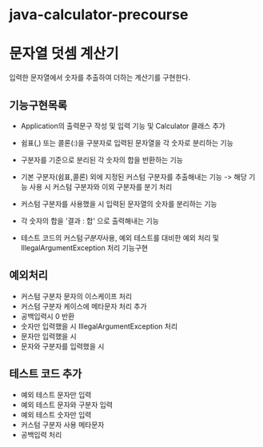 # java-calculator-precourse

# 문자열 덧셈 계산기

입력한 문자열에서 숫자를 추출하여 더하는 계산기를 구현한다.

## 기능구현목록

- Application의 출력문구 작성 및 입력 기능 및 Calculator 클래스 추가
- 쉼표(,) 또는 콜론(:)을 구분자로 입력된 문자열을 각 숫자로 분리하는 기능
- 구분자를 기준으로 분리된 각 숫자의 합을 반환하는 기능
- 기본 구분자(쉼표,콜론) 외에 지정된 커스텀 구분자를 추출해내는 기능
  -> 해당 기능 사용 시 커스텀 구분자와 이외 구분자를 분기 처리

- 커스텀 구분자를 사용했을 시 입력된 문자열의 숫자를 분리하는 기능
- 각 숫자의 합을 '결과 : 합' 으로 출력해내는 기능
- 테스트 코드의 커스텀*구분자*사용, 예외 테스트를 대비한 예외 처리 및 IllegalArgumentException 처리 기능구현

## 예외처리

- 커스텀 구분자 문자의 이스케이프 처리
- 커스텀 구분자 케이스에 메타문자 처리 추가
- 공백입력시 0 반환
- 숫자만 입력했을 시 IllegalArgumentException 처리
- 문자만 입력했을 시
- 문자와 구분자를 입력했을 시

## 테스트 코드 추가

- 예외 테스트 문자만 입력
- 예외 테스트 문자와 구분자 입력
- 예외 테스트 숫자만 입력
- 커스텀 구분자 사용 메타문자
- 공백입력 처리
